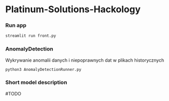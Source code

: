 # Platinum-Solutions-Hackology

### Run app

```bash
streamlit run front.py
```

### AnomalyDetection

Wykrywanie anomalii danych i niepoprawnych dat w plikach historycznych

```bash
python3 AnomalyDetectionRunner.py 
```

### Short model description

#TODO

